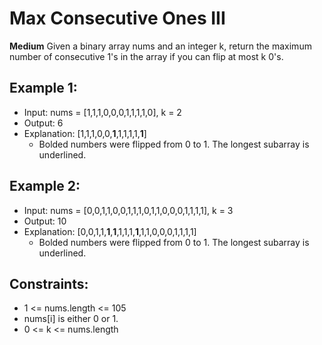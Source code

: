 # Max Consecutive Ones III
**Medium**
Given a binary array nums and an integer k, return the maximum number of consecutive 1's in the array if you can flip at most k 0's.

## Example 1:
- Input: nums = [1,1,1,0,0,0,1,1,1,1,0], k = 2
- Output: 6
- Explanation: [1,1,1,0,0,**1**,1,1,1,1,**1**]
  - Bolded numbers were flipped from 0 to 1. The longest subarray is underlined.

## Example 2:
- Input: nums = [0,0,1,1,0,0,1,1,1,0,1,1,0,0,0,1,1,1,1], k = 3
- Output: 10
- Explanation: [0,0,1,1,**1**,**1**,1,1,1,**1**,1,1,0,0,0,1,1,1,1]
  - Bolded numbers were flipped from 0 to 1. The longest subarray is underlined.

## Constraints:
- 1 <= nums.length <= 105
- nums[i] is either 0 or 1.
- 0 <= k <= nums.length